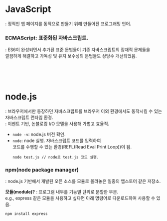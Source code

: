 
JavaScript
======================================================
: 정적인 엡 페이지를 동적으로 만들기 위해 만들어진 프로그래밍 언어.
<br>

### ECMAScript: 표준화된 자바스크립트.
: ES6이 완성되면서 추가된 표준 문법들이 기존 자바스크립트의 잠재적 문제들을 <br> 깔끔하게 해결하고 가독성 및 유지 보수성의 문법들도 상당수 개선되었음.

<br><br><br>

node.js
======================================================
: 브라우저에서만 동장하던 자바스크립트를 브라우저 이외 환경에서도 동작시킬 수 있는 자바스크립트 런타임 환경.<br>
: 이벤트 기반, 논블로킹 I/O 모델을 사용해 가볍고 효율적.

- `node -v`: node.js 버전 확인.<br>
- `node`: node 실행. 자바스크립트 코드를 입력하여 <br> 코드를 수행할 수 있는 환경(REFL(Read Eval Print Loop))이 됨.
  ```
  node test.js // node로 test.js 코드 실행.
  ```

### npm(node package manager)
: node.js 기반에서 개발된 오픈 소스를 모듈로 올려놓은 일종의 앱스토어 같은 저장소.

**모듈(module)?**
: 프로그램 내부를 기능별 단위로 분할한 부분.<br>
e.g., express 같은 모듈을 사용하고 싶다면 아래 명령어로 다운로드하여 사용할 수 있음.
```
npm install express
```
